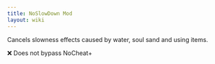 ```yaml
---
title: NoSlowDown Mod
layout: wiki
---
```

Cancels slowness effects caused by water, soul sand and using items.

:x: Does not bypass NoCheat+
